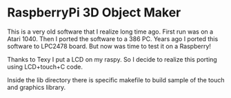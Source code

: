 RaspberryPi 3D Object Maker
=========
This is a very old software that I realize long time ago.
First run was on a Atari 1040. Then I ported the software to a 386 PC.
Years ago I ported this software to LPC2478 board. But now was time to test it on a Raspberry!

Thanks to Texy I put a LCD on my raspy. So I decide to realize this porting using LCD+touch+C code.

Inside the lib directory there is specific makefile to build sample of the touch and graphics library.
